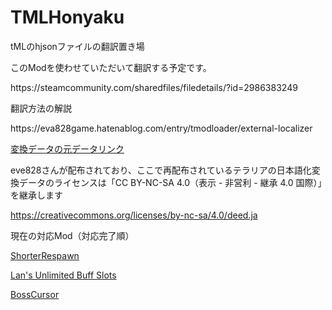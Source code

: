 # TMLHonyaku
<p>tMLのhjsonファイルの翻訳置き場</p>
<p></p>
<p>このModを使わせていただいて翻訳する予定です。</p>
<p></p>
<p>https://steamcommunity.com/sharedfiles/filedetails/?id=2986383249</p>
<p></p>
<p>翻訳方法の解説</p>
<p></p>
<p>https://eva828game.hatenablog.com/entry/tmodloader/external-localizer</p>
<p></p>
<a href="https://steamcommunity.com/sharedfiles/filedetails/?id=2864004486"><p>変換データの元データリンク</p></a>
<p>eve828さんが配布されており、ここで再配布されているテラリアの日本語化変換データのライセンスは「CC BY-NC-SA 4.0（表示 - 非営利 - 継承 4.0 国際）」を継承します</p>
<a href="https://creativecommons.org/licenses/by-nc-sa/4.0/deed.ja"><p>https://creativecommons.org/licenses/by-nc-sa/4.0/deed.ja</p></a>
<p>現在の対応Mod（対応完了順）</p>
<a href="https://steamcommunity.com/sharedfiles/filedetails/?id=2562997415"><p>ShorterRespawn</p></a>
<a href="https://steamcommunity.com/sharedfiles/filedetails/?id=2837407674"><p>Lan's Unlimited Buff Slots</p></a>
<a href="https://steamcommunity.com/sharedfiles/filedetails/?id=2816694149"><p>BossCursor</p></a>
